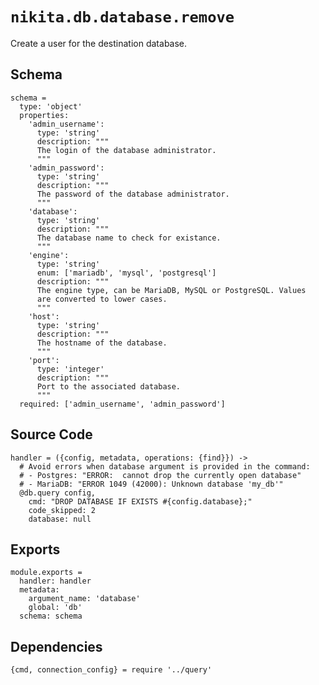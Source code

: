 
# `nikita.db.database.remove`

Create a user for the destination database.

## Schema

    schema =
      type: 'object'
      properties:
        'admin_username':
          type: 'string'
          description: """
          The login of the database administrator.
          """
        'admin_password':
          type: 'string'
          description: """
          The password of the database administrator.
          """
        'database':
          type: 'string'
          description: """
          The database name to check for existance.
          """
        'engine':
          type: 'string'
          enum: ['mariadb', 'mysql', 'postgresql']
          description: """
          The engine type, can be MariaDB, MySQL or PostgreSQL. Values
          are converted to lower cases.
          """
        'host':
          type: 'string'
          description: """
          The hostname of the database.
          """
        'port':
          type: 'integer'
          description: """
          Port to the associated database.
          """
      required: ['admin_username', 'admin_password']

## Source Code

    handler = ({config, metadata, operations: {find}}) ->
      # Avoid errors when database argument is provided in the command:
      # - Postgres: "ERROR:  cannot drop the currently open database"
      # - MariaDB: "ERROR 1049 (42000): Unknown database 'my_db'"
      @db.query config,
        cmd: "DROP DATABASE IF EXISTS #{config.database};"
        code_skipped: 2
        database: null

## Exports

    module.exports =
      handler: handler
      metadata:
        argument_name: 'database'
        global: 'db'
      schema: schema

## Dependencies

    {cmd, connection_config} = require '../query'
